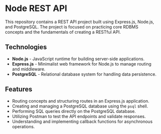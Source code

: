 # Node REST API

This repository contains a REST API project built using Express.js, Node.js, and PostgreSQL. The project is focused on practicing core RDBMS concepts and the fundamentals of creating a RESTful API.

## Technologies

- **Node.js** - JavaScript runtime for building server-side applications.
- **Express.js** - Minimalist web framework for Node.js to manage routing and middleware.
- **PostgreSQL** - Relational database system for handling data persistence.

## Features

- Routing concepts and structuring routes in an Express.js application.
- Creating and managing a PostgreSQL database using the `psql` shell.
- Performing SQL queries directly on the PostgreSQL database.
- Utilizing Postman to test the API endpoints and validate responses.
- Understanding and implementing callback functions for asynchronous operations.
